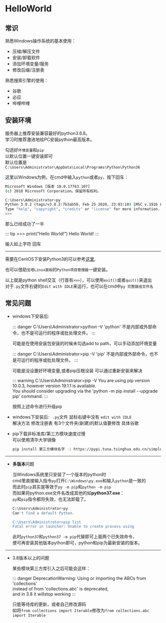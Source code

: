 # HelloWorld

## 常识

熟悉Windows操作系统的基本使用：

- 压缩/解压文件
- 安装/卸载软件
- 添加环境变量/服务
- 修改后缀/注册表

熟悉搜索引擎的使用：

- 谷歌
- 必应
- 哔哩哔哩



## 安装环境

服务器上推荐安装兼容最好的python3.6.8。    
学习时推荐激进地给PC安装python最高版本。

勾选好`环境变量`和`pip`    
以默认位置一键安装即可    
默认位置是`C:\Users\Administrator\AppData\Local\Programs\Python\Python36`

这里以Windows为例，在cmd中输入`python`或者`py`，按下回车：

```bash
Microsoft Windows [版本 10.0.17763.107]
(c) 2018 Microsoft Corporation。保留所有权利。

C:\Users\Administrator>py
Python 3.8.2 (tags/v3.8.2:7b3ab59, Feb 25 2020, 23:03:10) [MSC v.1916 64 bit (AMD64)] on win32
Type "help", "copyright", "credits" or "license" for more information.
>>>
```

那么已经成功了一半

::: tip >>> print("Hello World!")
Hello World!
:::

输入如上字符 回车

---

需要在CentOS下安装Python3的可以参考[这里](https://www.cnblogs.com/pyyu/p/7402145.html),

也可以借助`宝塔Linux面板`的`Python项目管理器`一键安装。

以上就是python shell交互（行首有`>>>`），可以使用`exit()`或者`quit()`来退出    
对于`.py`文件右键的`Edit with IDLE`来运行，也可以在cmd中`py 完整路径文件名`


## 常见问题

- windows下安装后:

  ::: danger C:\Users\Administrator>python -V
  'python' 不是内部或外部命令，也不是可运行的程序或批处理文件。
  :::
  
  可能是在使用安装包安装的时候未勾选add to path，可以手动添加环境变量
  
  ::: danger C:\Users\Administrator>pip -V
  'pip' 不是内部或外部命令，也不是可运行的程序或批处理文件。
  :::
  
  可能是没设置好环境变量,或者pip压根没装  可以通过重新安装来解决
  
  ::: warning C:\Users\Administrator>pip -V
  You are using pip version 10.0.3, however version 19.1.1 is available.    
  You should consider upgrading via the 'python -m pip install --upgrade pip' command.
  :::

  按照上述命令进行升级pip

- windows下安装后: ` .py`文件 鼠标右键中没有  `edit with IDLE`    
解决方法 修改注册表 有3个文件夹(新建)的默认值要修改 具体谷歌

- pip下载非标准库/第三方模块速度过慢    
  可以使用清华大学镜像
  
  ```bash
  pip install 第三方模块名字 -i https://pypi.tuna.tsinghua.edu.cn/simple
  ```

---

- **多版本**问题

  当Windows系统里只安装了一个版本的python时    
  cmd里直接输入指令`py`打开`C:\Windows\py.exe`和输入`python`是一致的    
  而此时`pip`其实是等效于`py -m pip`和`python -m pip`    
  而如果将python.exe文件名改成其他的如**python37.exe**：    
  `py`和`pip`指令都将失效，也无法卸载了。

  ```bash
  C:\Users\Administrator>py
  Can't find a default Python.
  
  C:\Users\Administrator>pip list
  Fatal error in launcher: Unable to create process using
  ```

  此时`python37`和`python37 -m pip`代替即可上面两个已失效命令，    
  便可再安装其他版本python即可，python和pip为最新安装的版本。

------

- 3.8版本以上的问题

  某些模块第三方库引入之后可能会这样：

  ::: danger DeprecationWarning:
   Using or importing the ABCs from 'collections'     
   instead of from 'collections.abc' is deprecated,    
   and in 3.8 it willstop working
  :::

  只能等待库的更新，或者自己修改源码    
  如将`from collections import Iterable`修改为`from collections.abc import Iterable`

